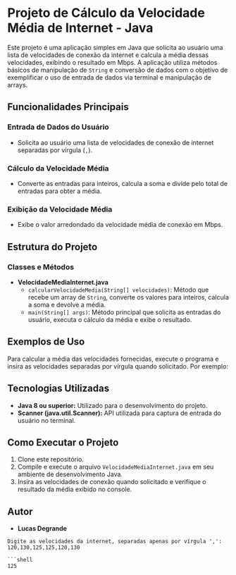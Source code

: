 # Projeto de Cálculo da Velocidade Média de Internet - Java

Este projeto é uma aplicação simples em Java que solicita ao usuário uma lista de velocidades de conexão da internet e calcula a média dessas velocidades, exibindo o resultado em Mbps. A aplicação utiliza métodos básicos de manipulação de `String` e conversão de dados com o objetivo de exemplificar o uso de entrada de dados via terminal e manipulação de arrays.

## Funcionalidades Principais

### Entrada de Dados do Usuário
- Solicita ao usuário uma lista de velocidades de conexão de internet separadas por vírgula (`,`).

### Cálculo da Velocidade Média
- Converte as entradas para inteiros, calcula a soma e divide pelo total de entradas para obter a média.

### Exibição da Velocidade Média
- Exibe o valor arredondado da velocidade média de conexão em Mbps.

## Estrutura do Projeto

### Classes e Métodos

- **VelocidadeMediaInternet.java**
  - `calcularVelocidadeMedia(String[] velocidades)`: Método que recebe um array de `String`, converte os valores para inteiros, calcula a soma e devolve a média.
  - `main(String[] args)`: Método principal que solicita as entradas do usuário, executa o cálculo da média e exibe o resultado.

## Exemplos de Uso

Para calcular a média das velocidades fornecidas, execute o programa e insira as velocidades separadas por vírgula quando solicitado. Por exemplo:

## Tecnologias Utilizadas

- **Java 8 ou superior:** Utilizado para o desenvolvimento do projeto.
- **Scanner (java.util.Scanner):** API utilizada para captura de entrada do usuário no terminal.

## Como Executar o Projeto

1. Clone este repositório.
2. Compile e execute o arquivo `VelocidadeMediaInternet.java` em seu ambiente de desenvolvimento Java.
3. Insira as velocidades de conexão quando solicitado e verifique o resultado da média exibido no console.

## Autor

- **Lucas Degrande**

```shell
Digite as velocidades da internet, separadas apenas por vírgula ',':
120,130,125,125,120,130

```shell
125